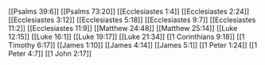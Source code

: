 [[Psalms 39:6]]
[[Psalms 73:20]]
[[Ecclesiastes 1:4]]
[[Ecclesiastes 2:24]]
[[Ecclesiastes 3:12]]
[[Ecclesiastes 5:18]]
[[Ecclesiastes 9:7]]
[[Ecclesiastes 11:2]]
[[Ecclesiastes 11:9]]
[[Matthew 24:48]]
[[Matthew 25:14]]
[[Luke 12:15]]
[[Luke 16:1]]
[[Luke 19:17]]
[[Luke 21:34]]
[[1 Corinthians 9:18]]
[[1 Timothy 6:17]]
[[James 1:10]]
[[James 4:14]]
[[James 5:1]]
[[1 Peter 1:24]]
[[1 Peter 4:7]]
[[1 John 2:17]]
